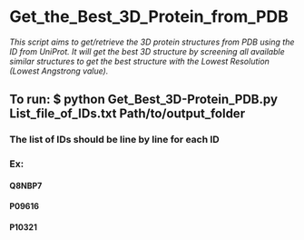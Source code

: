 # Get_the_Best_3D_Protein_from_PDB #

*This script aims to get/retrieve the 3D protein structures from PDB using the ID from UniProt. It will get the best 3D structure by screening all available similar structures to get the best structure with the Lowest Resolution (Lowest Angstrong value).*

## To run: $ python Get_Best_3D-Protein_PDB.py List_file_of_IDs.txt  Path/to/output_folder ##

### The list of IDs should be line by line for each ID ###
### Ex: 
#### Q8NBP7 ###
#### P09616 ###
#### P10321 ###
